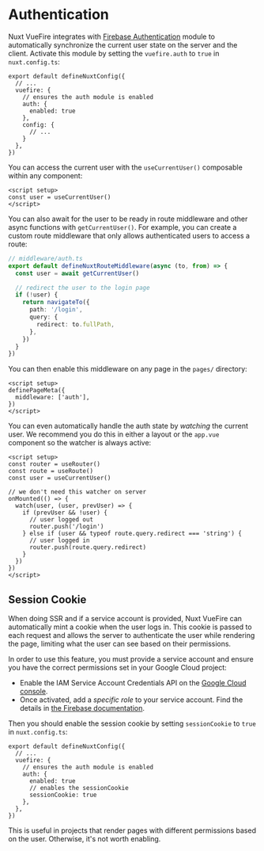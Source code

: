 # Authentication

Nuxt VueFire integrates with [Firebase Authentication](https://firebase.google.com/docs/auth) module to automatically synchronize the current user state on the server and the client. Activate this module by setting the `vuefire.auth` to `true` in `nuxt.config.ts`:

```ts{5-7}
export default defineNuxtConfig({
  // ...
  vuefire: {
    // ensures the auth module is enabled
    auth: {
      enabled: true
    },
    config: {
      // ...
    }
  },
})
```

You can access the current user with the `useCurrentUser()` composable within any component:

```vue{2}
<script setup>
const user = useCurrentUser()
</script>
```

You can also await for the user to be ready in route middleware and other async functions with `getCurrentUser()`. For example, you can create a custom route middleware that only allows authenticated users to access a route:

```ts
// middleware/auth.ts
export default defineNuxtRouteMiddleware(async (to, from) => {
  const user = await getCurrentUser()

  // redirect the user to the login page
  if (!user) {
    return navigateTo({
      path: '/login',
      query: {
        redirect: to.fullPath,
      },
    })
  }
})
```

You can then enable this middleware on any page in the `pages/` directory:

```vue{2-4}
<script setup>
definePageMeta({
  middleware: ['auth'],
})
</script>
```

You can even automatically handle the auth state by _watching_ the current user. We recommend you do this in either a layout or the `app.vue` component so the watcher is always active:

```vue
<script setup>
const router = useRouter()
const route = useRoute()
const user = useCurrentUser()

// we don't need this watcher on server
onMounted(() => {
  watch(user, (user, prevUser) => {
    if (prevUser && !user) {
      // user logged out
      router.push('/login')
    } else if (user && typeof route.query.redirect === 'string') {
      // user logged in
      router.push(route.query.redirect)
    }
  })
})
</script>
```

## Session Cookie

When doing SSR and if a service account is provided, Nuxt VueFire can automatically mint a cookie when the user logs in. This cookie is passed to each request and allows the server to authenticate the user while rendering the page, limiting what the user can see based on their permissions.

In order to use this feature, you must provide a service account and ensure you have the correct permissions set in your Google Cloud project:

- Enable the IAM Service Account Credentials API on the [Google Cloud console](https://console.cloud.google.com/apis/api/iamcredentials.googleapis.com/overview).
- Once activated, add a _specific role_ to your service account. Find the details in [the Firebase documentation](https://firebase.google.com/docs/auth/admin/create-custom-tokens#iam_api_not_enabled).

Then you should enable the session cookie by setting `sessionCookie` to `true` in `nuxt.config.ts`:

```ts{7}
export default defineNuxtConfig({
  // ...
  vuefire: {
    // ensures the auth module is enabled
    auth: {
      enabled: true
      // enables the sessionCookie
      sessionCookie: true
    },
  },
})
```

This is useful in projects that render pages with different permissions based on the user. Otherwise, it's not worth enabling.
